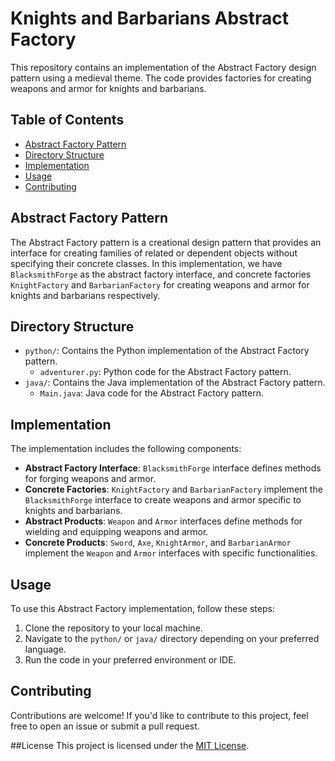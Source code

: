 # Knights and Barbarians Abstract Factory

This repository contains an implementation of the Abstract Factory design pattern using a medieval theme. The code provides factories for creating weapons and armor for knights and barbarians.

## Table of Contents
- [Abstract Factory Pattern](#abstract-factory-pattern)
- [Directory Structure](#directory-structure)
- [Implementation](#implementation)
- [Usage](#usage)
- [Contributing](#contributing)

## Abstract Factory Pattern

The Abstract Factory pattern is a creational design pattern that provides an interface for creating families of related or dependent objects without specifying their concrete classes. In this implementation, we have `BlacksmithForge` as the abstract factory interface, and concrete factories `KnightFactory` and `BarbarianFactory` for creating weapons and armor for knights and barbarians respectively.

## Directory Structure

- `python/`: Contains the Python implementation of the Abstract Factory pattern.
  - `adventurer.py`: Python code for the Abstract Factory pattern.
- `java/`: Contains the Java implementation of the Abstract Factory pattern.
  - `Main.java`: Java code for the Abstract Factory pattern.

## Implementation

The implementation includes the following components:

- **Abstract Factory Interface**: `BlacksmithForge` interface defines methods for forging weapons and armor.
- **Concrete Factories**: `KnightFactory` and `BarbarianFactory` implement the `BlacksmithForge` interface to create weapons and armor specific to knights and barbarians.
- **Abstract Products**: `Weapon` and `Armor` interfaces define methods for wielding and equipping weapons and armor.
- **Concrete Products**: `Sword`, `Axe`, `KnightArmor`, and `BarbarianArmor` implement the `Weapon` and `Armor` interfaces with specific functionalities.

## Usage

To use this Abstract Factory implementation, follow these steps:

1. Clone the repository to your local machine.
2. Navigate to the `python/` or `java/` directory depending on your preferred language.
3. Run the code in your preferred environment or IDE.

## Contributing

Contributions are welcome! If you'd like to contribute to this project, feel free to open an issue or submit a pull request.

##License
This project is licensed under the [MIT License](LICENSE).
